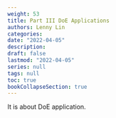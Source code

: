 ```yaml
---
weight: 53
title: Part III DoE Applications
authors: Lenny Lin
categories: 
date: "2022-04-05"
description: 
draft: false
lastmod: "2022-04-05"
series: null
tags: null
toc: true
bookCollapseSection: true
---
```


It is about DoE application.

<!--more-->

